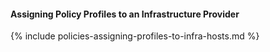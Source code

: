 #### Assigning Policy Profiles to an Infrastructure Provider

{% include policies-assigning-profiles-to-infra-hosts.md %}
